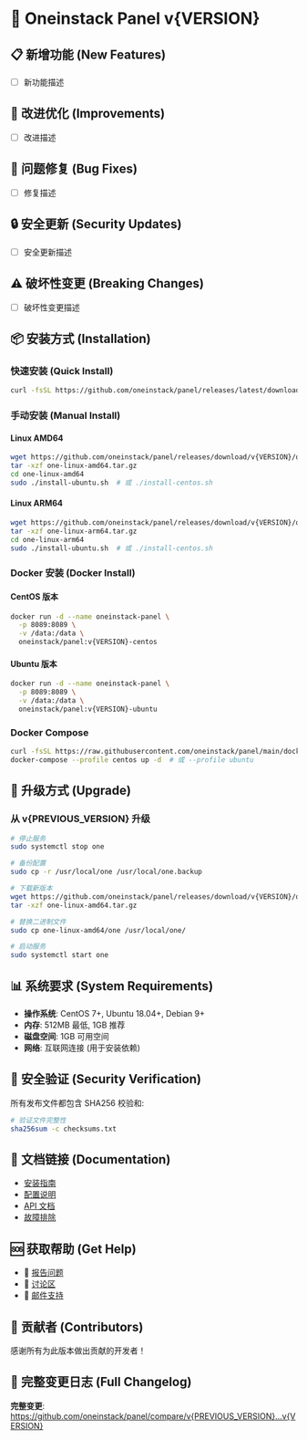 # 🚀 Oneinstack Panel v{VERSION}

## 📋 新增功能 (New Features)

- [ ] 新功能描述

## 🔧 改进优化 (Improvements)

- [ ] 改进描述

## 🐛 问题修复 (Bug Fixes)

- [ ] 修复描述

## 🔒 安全更新 (Security Updates)

- [ ] 安全更新描述

## ⚠️ 破坏性变更 (Breaking Changes)

- [ ] 破坏性变更描述

## 📦 安装方式 (Installation)

### 快速安装 (Quick Install)
```bash
curl -fsSL https://github.com/oneinstack/panel/releases/latest/download/install.sh | bash
```

### 手动安装 (Manual Install)

#### Linux AMD64
```bash
wget https://github.com/oneinstack/panel/releases/download/v{VERSION}/one-linux-amd64.tar.gz
tar -xzf one-linux-amd64.tar.gz
cd one-linux-amd64
sudo ./install-ubuntu.sh  # 或 ./install-centos.sh
```

#### Linux ARM64
```bash
wget https://github.com/oneinstack/panel/releases/download/v{VERSION}/one-linux-arm64.tar.gz
tar -xzf one-linux-arm64.tar.gz
cd one-linux-arm64
sudo ./install-ubuntu.sh  # 或 ./install-centos.sh
```

### Docker 安装 (Docker Install)

#### CentOS 版本
```bash
docker run -d --name oneinstack-panel \
  -p 8089:8089 \
  -v /data:/data \
  oneinstack/panel:v{VERSION}-centos
```

#### Ubuntu 版本
```bash
docker run -d --name oneinstack-panel \
  -p 8089:8089 \
  -v /data:/data \
  oneinstack/panel:v{VERSION}-ubuntu
```

### Docker Compose
```bash
curl -fsSL https://raw.githubusercontent.com/oneinstack/panel/main/docker-compose.yml -o docker-compose.yml
docker-compose --profile centos up -d  # 或 --profile ubuntu
```

## 🔄 升级方式 (Upgrade)

### 从 v{PREVIOUS_VERSION} 升级
```bash
# 停止服务
sudo systemctl stop one

# 备份配置
sudo cp -r /usr/local/one /usr/local/one.backup

# 下载新版本
wget https://github.com/oneinstack/panel/releases/download/v{VERSION}/one-linux-amd64.tar.gz
tar -xzf one-linux-amd64.tar.gz

# 替换二进制文件
sudo cp one-linux-amd64/one /usr/local/one/

# 启动服务
sudo systemctl start one
```

## 📊 系统要求 (System Requirements)

- **操作系统**: CentOS 7+, Ubuntu 18.04+, Debian 9+
- **内存**: 512MB 最低, 1GB 推荐
- **磁盘空间**: 1GB 可用空间
- **网络**: 互联网连接 (用于安装依赖)

## 🔐 安全验证 (Security Verification)

所有发布文件都包含 SHA256 校验和:
```bash
# 验证文件完整性
sha256sum -c checksums.txt
```

## 📖 文档链接 (Documentation)

- [安装指南](https://github.com/oneinstack/panel/wiki/Installation)
- [配置说明](https://github.com/oneinstack/panel/wiki/Configuration)
- [API 文档](https://github.com/oneinstack/panel/wiki/API)
- [故障排除](https://github.com/oneinstack/panel/wiki/Troubleshooting)

## 🆘 获取帮助 (Get Help)

- 🐛 [报告问题](https://github.com/oneinstack/panel/issues/new/choose)
- 💬 [讨论区](https://github.com/oneinstack/panel/discussions)
- 📧 [邮件支持](mailto:support@oneinstack.com)

## 🙏 贡献者 (Contributors)

感谢所有为此版本做出贡献的开发者！

## 📝 完整变更日志 (Full Changelog)

**完整变更**: https://github.com/oneinstack/panel/compare/v{PREVIOUS_VERSION}...v{VERSION}
